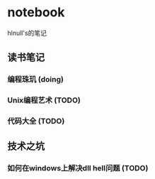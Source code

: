 # notebook

hlnull's的笔记

## 读书笔记
### 编程珠玑 (doing)
### Unix编程艺术 (TODO)
### 代码大全 (TODO)


## 技术之坑
### 如何在windows上解决dll hell问题 (TODO)
### 
